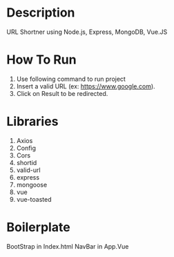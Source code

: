 # Description

URL Shortner using Node.js, Express, MongoDB, Vue.JS

# How To Run

1. Use following command to run project 
2. Insert a valid URL (ex: https://www.google.com).
3. Click on Result to be redirected.

# Libraries
1. Axios
2. Config
3. Cors
4. shortid
5. valid-url
6. express
7. mongoose
8. vue
9. vue-toasted
# Boilerplate
BootStrap in Index.html
NavBar in App.Vue

